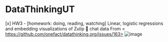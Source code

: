 # DataThinkingUT

 [x] HW3 - [homework: doing, reading, watching] Linear, logistic regressions and embedding visualizations of Zulip 💬 chat data
From < https://github.com/onefact/datathinking.org/issues/163> ![image](https://github.com/siimre/DataThinkingUT/assets/42430633/94f6fd4a-c3bb-47cc-8f6e-93ddadd1112b)
